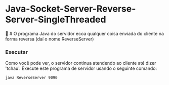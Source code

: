 # Java-Socket-Server-Reverse-Server-SingleThreaded
:star2: # O programa Java do servidor ecoa qualquer coisa enviada do cliente na forma reversa (daí o nome ReverseServer)

### Executar
Como você pode ver, o servidor continua atendendo ao cliente até dizer 'tchau'. Execute este programa de servidor usando o seguinte comando:

```
java ReverseServer 9090
```
